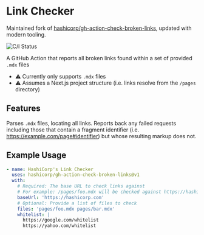# Link Checker

Maintained fork of [hashicorp/gh-action-check-broken-links](https://github.com/hashicorp/gh-action-check-broken-links), updated with modern tooling.

![C/I Status](https://github.com/KaiSpencer/gh-action-check-broken-links/workflows/CI/badge.svg)

A GitHub Action that reports all broken links found within a set of provided `.mdx` files

- :warning: Currently only supports `.mdx` files
- :warning: Assumes a Next.js project structure (i.e. links resolve from the `/pages` directory)

## Features

Parses `.mdx` files, locating all links. Reports back any failed requests including those that contain a fragment identifier (i.e. https://example.com/page#identifier) but whose resulting markup does not.

## Example Usage

```yaml
- name: HashiCorp's Link Checker
  uses: hashicorp/gh-action-check-broken-links@v1
  with:
    # Required: The base URL to check links against
    # For example: /pages/foo.mdx will be checked against https://hashicorp.com/foo
    baseUrl: 'https://hashicorp.com'
    # Optional: Provide a list of files to check
    files: 'pages/foo.mdx pages/bar.mdx'
    whitelist: |
      https://google.com/whitelist
      https://yahoo.com/whitelist
```
